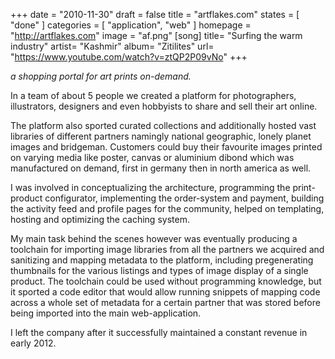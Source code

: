 +++
date = "2010-11-30"
draft = false
title = "artflakes.com"
states = [ "done" ]
categories = [ "application", "web" ]
homepage = "http://artflakes.com"
image = "af.png"
[song]
	title= "Surfing the warm industry"
	artist= "Kashmir"
	album= "Zitilites"
  url= "https://www.youtube.com/watch?v=ztQP2P09vNo"
+++


_a shopping portal for art prints on-demand._

In a team of about 5 people we created a platform for photographers, illustrators, designers and even hobbyists to share and sell their art online.

<!-- more -->

The platform also sported curated collections and additionally hosted vast libraries of different partners namingly national geographic, lonely planet images and bridgeman. Customers could buy their favourite images printed on varying media like poster, canvas or aluminium dibond which was manufactured on demand, first in germany then in north america as well.

I was involved in conceptualizing the architecture, programming the print-product configurator, implementing the order-system and payment, building the activity feed and profile pages for the community, helped on templating, hosting and optimizing the caching system.

My main task behind the scenes however was eventually producing a toolchain for importing image libraries from all the partners we acquired and sanitizing and mapping metadata to the platform, including pregenerating thumbnails for the various listings and types of image display of a single product. The toolchain could be used without programming knowledge, but it sported a code editor that would allow running snippets of mapping code across a whole set of metadata for a certain partner that was stored before being imported into the main web-application.

I left the company after it successfully maintained a constant revenue in early 2012.
